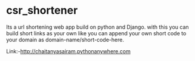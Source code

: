 # csr_shortener

Its a url shortening web app build on python and Django.
with this you can build short links as your own like you can append your own short code to your domain 
as domain-name/short-code-here.

Link:-http://chaitanyasairam.pythonanywhere.com
